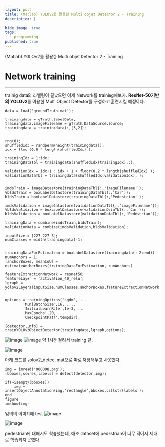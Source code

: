 ```yaml
---
layout: post
title: (Matlab) YOLOv2를 활용한 Multi objet Detector 2 - Training
description: |
  
hide_image: true
tags:
  - programming
published: true
---
```


(Matlab) YOLOv2를 활용한 Multi objet Detector 2 - Training

# Network training
* * *
trainig data의 라벨링이 끝났으면 이제 Network를 training해보자. **ResNet-50기반의 YOLOv2**를 이용한 Multi Object Detector를 구성하고 훈련시킬 예정이다.

```
data = load('groundTruth.mat');

trainingdata = gTruth.LabelData;
trainingdata.imageFilename = gTruth.DataSource.Source;
trainingdata = trainingdata(:,[3,2]);


rng(0);
shuffledIdx = randperm(height(trainingdata));
idx = floor(0.8 * length(shuffledIdx) );

trainingIdx = 1:idx;
trainingDataTbl = trainingdata(shuffledIdx(trainingIdx),:);

validationIdx = idx+1 : idx + 1 + floor(0.2 * length(shuffledIdx) );
validationDataTbl = trainingdata(shuffledIdx(validationIdx),:);


imdsTrain = imageDatastore(trainingDataTbl{:,'imageFilename'});
%bldsTrain = boxLabelDatastore(trainingDataTbl(:,'Car'));
bldsTrain = boxLabelDatastore(trainingDataTbl(:,'Pedestrian'));

imdsValidation = imageDatastore(validationDataTbl{:,'imageFilename'});
%bldsValidation = boxLabelDatastore(validationDataTbl(:,'Car'));
bldsValidation = boxLabelDatastore(validationDataTbl(:,'Pedestrian'));

trainingData = combine(imdsTrain,bldsTrain);
validationData = combine(imdsValidation,bldsValidation);

inputSize = [227 227 3];
numClasses = width(trainingdata)-1;


trainingDataForEstimation = boxLabelDatastore(trainingdata(:,2:end))
numAnchors = 1;
[anchorBoxes, meanIoU] = estimateAnchorBoxes(trainingDataForEstimation, numAnchors)

featureExtractionNetwork = resnet50;
featureLayer = 'activation_40_relu';
lgraph = yolov2Layers(inputSize,numClasses,anchorBoxes,featureExtractionNetwork,featureLayer);


options = trainingOptions('sgdm', ...
        'MiniBatchSize',16, ....
        'InitialLearnRate',1e-3, ...
        'MaxEpochs',20, ... 
        'CheckpointPath',tempdir);

[detector,info] = trainYOLOv2ObjectDetector(trainingdata,lgraph,options);
```
   
![image](https://user-images.githubusercontent.com/69246778/130449646-5d35e328-abea-4e27-8d45-964f4af5beaf.png)
![image](https://user-images.githubusercontent.com/69246778/130463969-8a6d1742-58e8-44ae-b83a-6da2e68b84b7.png)
약 1시간 걸려서 training 끝.


![image](https://user-images.githubusercontent.com/69246778/130472940-491c8fb2-9b8a-47fc-9585-315950d2a246.png)

아래 코드를 yolov2_detect.mat으로 따로 저장해두고 사용했다.
```
img = imread('000008.png');
[bboxes,scores,labels] = detect(detector,img);

if(~isempty(bboxes))
    img = insertObjectAnnotation(img,'rectangle',bboxes,cellstr(labels));
end
figure
imshow(img)
```
임의의 이미지에 test
![image](https://user-images.githubusercontent.com/69246778/130473090-c00d725d-666d-4d06-bf98-4dc13e266cea.png)
   
![image](https://user-images.githubusercontent.com/69246778/130474158-964b8dba-205f-4607-a945-fbfdac4d05d6.png)
   
pedestrian에 대해서도 학습했는데, 애초 dataset에 pedestrian이 너무 적어서 제대로 학습되지 못했다. 

